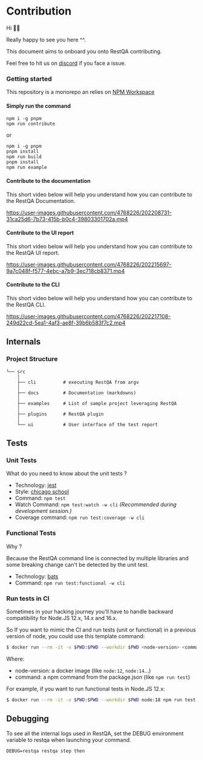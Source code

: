 # Contribution

Hi 👋🏼

Really happy to see you here ^^.

This document aims to onboard you onto RestQA contributing.

Feel free to hit us on [discord](https://restqa.io/chat) if you face a issue.

### Getting started

This repository is a monorepo an relies on [NPM Workspace](https://docs.npmjs.com/cli/v7/using-npm/workspaces)

#### Simply run the command

```
npm i -g pnpm
npm run contribute
```

or


```
npm i -g pnpm
pnpm install
npm run build
pnpm install
npm run example
```

#### Contribute to the documentation

This short video below will help you understand how you can contribute to the RestQA Documentation.

https://user-images.githubusercontent.com/4768226/202208731-31ca25d6-7b73-415b-b0c4-39803301702a.mp4

#### Contribute to the UI report

This short video below will help you understand how you can contribute to the RestQA UI report.

https://user-images.githubusercontent.com/4768226/202215697-9a7c048f-f577-4ebc-a7b9-3ec718cb8371.mp4

#### Contribute to the CLI 

This short video below will help you understand how you can contribute to the RestQA CLI.

https://user-images.githubusercontent.com/4768226/202217108-249d22cd-5ea1-4af3-ae8f-39b6b583f7c2.mp4

## Internals

### Project Structure

```
└── src
    │
    ├── cli          # executing RestQA from argv
    │
    ├── docs         # Documentation (markdowns)
    │
    ├── examples     # List of sample project leveraging RestQA
    │
    ├── plugins      # RestQA plugin
    │
    └── ui           # User interface of the test report
```



## Tests

### Unit Tests

What do you need to know about the unit tests ?

* Technology: [jest](https://jestjs.io)
* Style: [chicago school](https://dev.to/hiboabd/a-beginners-explanation-of-the-chicago-london-approaches-4o5f)
* Command: `npm test`
* Watch Command: `npm test:watch -w cli` *(Recommended during development session.)*
* Coverage command: `npm run test:coverage -w cli`


### Functional Tests

Why ?

Because the RestQA command line is connected by multiple libraries and some breaking change can't be detected by the unit test.

* Technology: [bats](https://bats-core.readthedocs.io)
* Command: `npm run test:functional -w cli`

### Run tests in CI

Sometimes in your hacking journey you'll have to handle backward compatibility for Node.JS 12.x, 14.x and 16.x.

So If you want to mimic the CI and run tests (unit or functional) in a previous version of node, you could use this template command:

```bash
$ docker run --rm -it -v $PWD:$PWD --workdir $PWD <node-version> <command>
```

Where:
- node-version: a docker image (like `node:12`, `node:14`...)
- command: a npm command from the package.json (like `npm run test`)

For example, if you want to run functional tests in Node.JS 12.x:

```bash
$ docker run --rm -it -v $PWD:$PWD --workdir $PWD node:18 npm run test:functional -w cli
```

## Debugging

To see all the internal logs used in RestQA, set the DEBUG environment variable to restqa when launching your command.

```
DEBUG=restqa restqa step then
```
